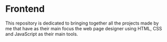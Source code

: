# Frontend
 This repository is dedicated to bringing together all the projects made by me that have as their main focus the web page designer using HTML, CSS and JavaScript as their main tools.
